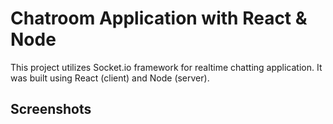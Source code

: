 # Chatroom Application with React & Node

This project utilizes Socket.io framework for realtime chatting application. It was built using React (client) and Node (server).

## Screenshots
